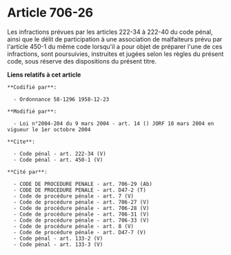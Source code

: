 # Article 706-26

Les infractions prévues par les articles 222-34 à 222-40 du code pénal, ainsi que le délit de participation à une association
de malfaiteurs prévu par l'article 450-1 du même code lorsqu'il a pour objet de préparer l'une de ces infractions, sont
poursuivies, instruites et jugées selon les règles du présent code, sous réserve des dispositions du présent titre.

**Liens relatifs à cet article**

	**Codifié par**:

	  - Ordonnance 58-1296 1958-12-23

	**Modifié par**:

	  - Loi n°2004-204 du 9 mars 2004 - art. 14 () JORF 10 mars 2004 en vigueur le 1er octobre 2004

	**Cite**:

	  - Code pénal - art. 222-34 (V)
	  - Code pénal - art. 450-1 (V)

	**Cité par**:

	  - CODE DE PROCEDURE PENALE - art. 706-29 (Ab)
	  - CODE DE PROCEDURE PENALE - art. D47-2 (T)
	  - Code de procédure pénale - art. 7 (V)
	  - Code de procédure pénale - art. 706-27 (V)
	  - Code de procédure pénale - art. 706-28 (V)
	  - Code de procédure pénale - art. 706-31 (V)
	  - Code de procédure pénale - art. 706-33 (V)
	  - Code de procédure pénale - art. 8 (V)
	  - Code de procédure pénale - art. D47-7 (V)
	  - Code pénal - art. 133-2 (V)
	  - Code pénal - art. 133-3 (V)
